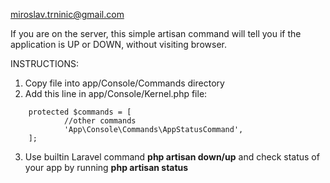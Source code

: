 [miroslav.trninic@gmail.com](mailto:miroslav.trninic@gmail.com)

If you are on the server, this simple artisan command will tell you if the application is UP or DOWN, without visiting browser.


INSTRUCTIONS:

1. Copy file into app/Console/Commands directory
2. Add this line in app/Console/Kernel.php file:
```
    protected $commands = [
            //other commands 
            'App\Console\Commands\AppStatusCommand',
    ];
```
3. Use builtin Laravel command **php artisan down/up** and check status of your app by  running **php artisan status**

